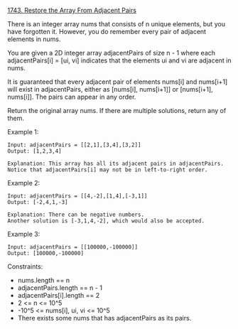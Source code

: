 [1743. Restore the Array From Adjacent Pairs](https://leetcode.com/problems/restore-the-array-from-adjacent-pairs/)

There is an integer array nums that consists of n unique elements, but you have forgotten it. However, you do remember every pair of adjacent elements in nums.

You are given a 2D integer array adjacentPairs of size n - 1 where each adjacentPairs[i] = [ui, vi] indicates that the elements ui and vi are adjacent in nums.

It is guaranteed that every adjacent pair of elements nums[i] and nums[i+1] will exist in adjacentPairs, either as [nums[i], nums[i+1]] or [nums[i+1], nums[i]]. The pairs can appear in any order.

Return the original array nums. If there are multiple solutions, return any of them.

 

Example 1:

    Input: adjacentPairs = [[2,1],[3,4],[3,2]]
    Output: [1,2,3,4]

    Explanation: This array has all its adjacent pairs in adjacentPairs.
    Notice that adjacentPairs[i] may not be in left-to-right order.

Example 2:

    Input: adjacentPairs = [[4,-2],[1,4],[-3,1]]
    Output: [-2,4,1,-3]

    Explanation: There can be negative numbers.
    Another solution is [-3,1,4,-2], which would also be accepted.

Example 3:

    Input: adjacentPairs = [[100000,-100000]]
    Output: [100000,-100000]

 

Constraints:

* nums.length == n
* adjacentPairs.length == n - 1
* adjacentPairs[i].length == 2
* 2 <= n <= 10^5
* -10^5 <= nums[i], ui, vi <= 10^5
* There exists some nums that has adjacentPairs as its pairs.


